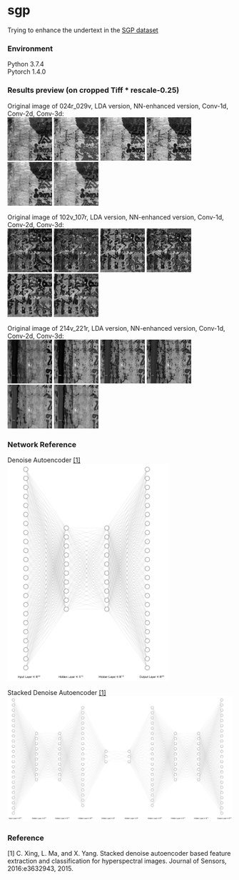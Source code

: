 # sgp
Trying to enhance the undertext in the [SGP dataset](http://openn.library.upenn.edu/)

### Environment
Python 3.7.4 <br />
Pytorch 1.4.0
<br />


### Results preview (on cropped Tiff * rescale-0.25)
Original image of 024r_029v, LDA version, NN-enhanced version, Conv-1d, Conv-2d, Conv-3d:
<br />
<img src='/figs/results_preview/scale25/024r_029v_orig_eval.png' width='100'>
<img src='/figs/results_preview/scale25/024r_029v_lda.png' width='100'>
<img src='/figs/results_preview/scale25/024r_029v_ae.png' width='100'>
<img src='/figs/results_preview/scale25/024r_029v_conv1d.png' width='100'>
<img src='/figs/results_preview/scale25/024r_029v_conv2d_eval.png' width='100'>
<img src='/figs/results_preview/scale25/024r_029v_conv3d_eval.png' width='100'>
<br />

Original image of 102v_107r, LDA version, NN-enhanced version, Conv-1d, Conv-2d, Conv-3d:
<br />
<img src='/figs/results_preview/scale25/102v_107r_orig_eval.png' width='100'>
<img src='/figs/results_preview/scale25/102v_107r_lda.png' width='100'>
<img src='/figs/results_preview/scale25/102v_107r_ae.png' width='100'>
<img src='/figs/results_preview/scale25/102v_107r_conv1d.png' width='100'>
<img src='/figs/results_preview/scale25/102v_107r_conv2d_eval.png' width='100'>
<img src='/figs/results_preview/scale25/102v_107r_conv3d_eval.png' width='100'>
<br />

Original image of 214v_221r, LDA version, NN-enhanced version, Conv-1d, Conv-2d, Conv-3d:
<br />
<img src='/figs/results_preview/scale25/214v_221r_orig_eval.png' width='100'>
<img src='/figs/results_preview/scale25/214v_221r_lda.png' width='100'>
<img src='/figs/results_preview/scale25/214v_221r_ae.png' width='100'>
<img src='/figs/results_preview/scale25/214v_221r_conv1d.png' width='100'>
<img src='/figs/results_preview/scale25/214v_221r_conv2d_eval.png' width='100'>
<img src='/figs/results_preview/scale25/214v_221r_conv3d_eval.png' width='100'>
<br />


### Network Reference
Denoise Autoencoder [[1]](#xing2015stacked)
<br />
<img src='/figs/networks/dae.png' width='360'>
<br />

Stacked Denoise Autoencoder [[1]](#xing2015stacked)
<br />
<img src='/figs/networks/sdae.png' width='900'>
<br />


### Reference
<a id="xing2015stacked">[1]</a> 
C. Xing, L. Ma, and X. Yang. Stacked denoise autoencoder based feature extraction and classification for hyperspectral images. Journal of Sensors, 2016:e3632943, 2015.
